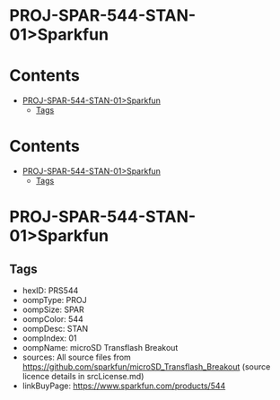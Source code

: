 
PROJ-SPAR-544-STAN-01>Sparkfun
==============================

Contents
========

* [PROJ-SPAR-544-STAN-01>Sparkfun](#proj-spar-544-stan-01sparkfun)
	* [Tags](#tags)

Contents
========

* [PROJ-SPAR-544-STAN-01>Sparkfun](#proj-spar-544-stan-01sparkfun)
	* [Tags](#tags)

# PROJ-SPAR-544-STAN-01>Sparkfun

## Tags

- hexID: PRS544
- oompType: PROJ
- oompSize: SPAR
- oompColor: 544
- oompDesc: STAN
- oompIndex: 01
- oompName: microSD Transflash Breakout
- sources: All source files from https://github.com/sparkfun/microSD_Transflash_Breakout (source licence details in srcLicense.md)
- linkBuyPage: https://www.sparkfun.com/products/544
